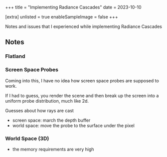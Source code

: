 +++
title = "Implementing Radiance Cascades"
date = 2023-10-10

[extra]
unlisted = true
enableSampleImage = false
+++

Notes and issues that I experienced while implementing Radiance Cascades

<!-- more -->

## Notes



### Flatland

### Screen Space Probes

Coming into this, I have no idea how screen space probes are supposed to work.

If I had to guess, you render the scene and then break up the screen into a uniform
probe distribution, much like 2d.

Guesses about how rays are cast

- screen space: march the depth buffer
- world space: move the probe to the surface under the pixel

### World Space (3D)

- the memory requirements are very high